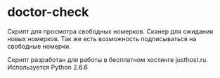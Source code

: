 # doctor-check

Скрипт для просмотра свободных номерков.
Сканер для ожидания новых номерков.
Так же есть возможность подписываться на свободные номерки.


Скрипт разработан для  работы в бесплатном хостинге justhost.ru.
Используется Python 2.6.6